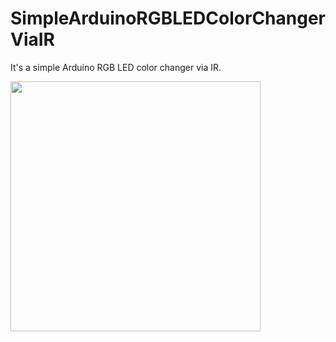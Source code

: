 # SimpleArduinoRGBLEDColorChangerViaIR
It's a simple Arduino RGB LED color changer via IR.

<img src="https://user-images.githubusercontent.com/61429997/205461462-e2c002ae-8d73-46f7-b3d8-26d0a0a4153a.jpg" width="400" />
